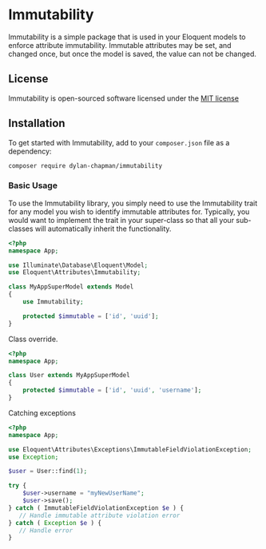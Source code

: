# Immutability

Immutability is a simple package that is used in your Eloquent models to enforce attribute immutability.  Immutable attributes may be set, and changed once, but once the model is saved, the value can not be changed.

## License

Immutability is open-sourced software licensed under the [MIT license](http://opensource.org/licenses/MIT)

## Installation

To get started with Immutability, add to your `composer.json` file as a dependency:

    composer require dylan-chapman/immutability

### Basic Usage

To use the Immutability library, you simply need to use the Immutability trait for any model you wish to identify immutable attributes for.  Typically, you would want to implement the trait in your super-class so that all your sub-classes will automatically inherit the functionality.

```php
<?php
namespace App;

use Illuminate\Database\Eloquent\Model;
use Eloquent\Attributes\Immutability;

class MyAppSuperModel extends Model
{
    use Immutability;

    protected $immutable = ['id', 'uuid'];
}
```

Class override.

```php
<?php
namespace App;

class User extends MyAppSuperModel
{
    protected $immutable = ['id', 'uuid', 'username'];
}
```

Catching exceptions

```php
<?php
namespace App;

use Eloquent\Attributes\Exceptions\ImmutableFieldViolationException;
use Exception;

$user = User::find(1);

try {
    $user->username = "myNewUserName";
    $user->save();
} catch ( ImmutableFieldViolationException $e ) {
   // Handle immutable attribute violation error
} catch ( Exception $e ) {
   // Handle error
}
```
